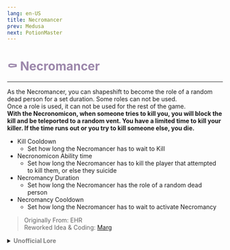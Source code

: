 ```yaml
---
lang: en-US
title: Necromancer
prev: Medusa
next: PotionMaster
---
```


# <font color="#9c87ab">⚰️ <b>Necromancer</b></font> <Badge text="Utility" type="tip" vertical="middle"/>
---

As the Necromancer, you can shapeshift to become the role of a random dead person for a set duration. Some roles can not be used.<br>Once a role is used, it can not be used for the rest of the game.<br><b>With the Necronomicon, when someone tries to kill you, you will block the kill and be teleported to a random vent. You have a limited time to kill your killer. If the time runs out or you try to kill someone else, you die.</b>
* Kill Cooldown
  * Set how long the Necromancer has to wait to Kill
* Necronomicon Ability time
  * Set how long the Necromancer has to kill the player that attempted to kill them, or else they suicide
* Necromancy Duration
  * Set how long the Necromancer has the role of a random dead person
* Necromancy Cooldown
  * Set how long the Necromancer has to wait to activate Necromancy


> Originally From: EHR<br>
> Reworked Idea & Coding: [Marg](https://github.com/MargaretTheFool)

<details>
<summary><b><font color=gray>Unofficial Lore</font></b></summary>

Placeholder: This role is a ROLE OH EM GOSH
> Submitted by: Member
</details>